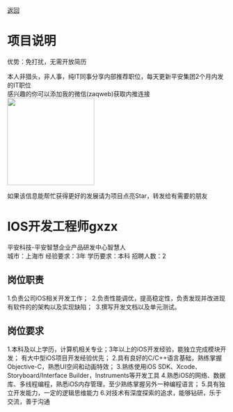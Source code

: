 [返回](../../)

# 项目说明

优势：免打扰，无需开放简历

本人非猎头，非人事，纯IT同事分享内部推荐职位，每天更新平安集团2个月内发的IT职位  
感兴趣的你可以添加我的微信(zaqweb)获取内推连接  
<img src="https://github.com/zaqweb/PA-IT-JOBS/blob/master/WechatICode.jpeg"  height="200" width="200">

如果该信息能帮忙获得更好的发展请为项目点亮Star，转发给有需要的朋友

# IOS开发工程师gxzx
平安科技-平安智慧企业产品研发中心智慧人  
城市：上海市 经验要求：3年 学历要求：本科  招聘人数：2

## 岗位职责
1.负责公司iOS相关开发工作； 
2.负责性能调优，提高稳定性，负责发现并改进现有软件的的架构以及实现缺陷； 
3.撰写开发文档以及单元测试。

## 岗位要求
1.本科及以上学历，计算机相关专业；3年以上的iOS开发经验，能独立完成模块开发； 有大中型iOS项目开发经验优先；
2.具有良好的C/C++语言基础，熟练掌握Objective-C，熟悉UI空间和动画特效； 
3.熟练使用iOS SDK、Xcode、Storyboard/Interface Builder，Instruments等开发工具 
4.熟悉iOS的网络、数据库、多线程编程，熟悉iOS内存管理，至少熟练掌握另外一种编程语言；
5.具有独立开发能力，一定的逻辑思维能力
6.对技术有深度探索的追求，能够钻研，乐于交流，善于沟通




